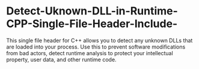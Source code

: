# Detect-Uknown-DLL-in-Runtime-CPP-Single-File-Header-Include-
This single file header for C++ allows you to detect any unknown DLLs that are loaded into your process. Use this to prevent software modifications from bad actors, detect runtime analysis to protect your intellectual property, user data, and other runtime code.
